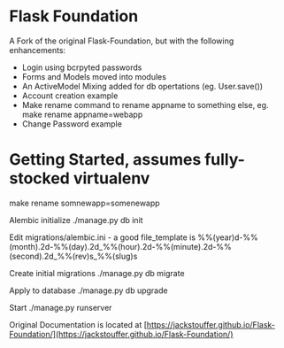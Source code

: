 # Flask Foundation

A Fork of the original Flask-Foundation, but with the following enhancements:
* Login using bcrpyted passwords
* Forms and Models moved into modules
* An ActiveModel Mixing added for db opertations (eg. User.save())
* Account creation example
* Make rename command to rename appname to something else, eg. make rename appname=webapp
* Change Password example

# Getting Started, assumes fully-stocked virtualenv

 make rename somnewapp=somenewapp

Alembic initialize
 ./manage.py db init

Edit migrations/alembic.ini - a good file_template is %%(year)d-%%(month).2d-%%(day).2d_%%(hour).2d-%%(minute).2d-%%(second).2d_%%(rev)s_%%(slug)s

Create initial migrations
 ./manage.py db migrate

Apply to database
 ./manage.py db upgrade

Start
 ./manage.py runserver

Original Documentation is located at [https://jackstouffer.github.io/Flask-Foundation/](https://jackstouffer.github.io/Flask-Foundation/)

